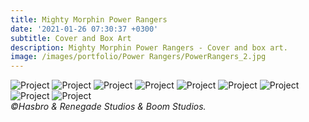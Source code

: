 ```yaml
---
title: Mighty Morphin Power Rangers
date: '2021-01-26 07:30:37 +0300'
subtitle: Cover and Box Art
description: Mighty Morphin Power Rangers - Cover and box art.
image: /images/portfolio/Power Rangers/PowerRangers_2.jpg
---
```


<div class="gallery-box">
  <div class="gallery">
    <img src="/images/portfolio/Power Rangers/PowerRangers_1.jpg" alt="Project">
    <img src="/images/portfolio/Power Rangers/PowerRangers_3.jpg" alt="Project">
    <img src="/images/portfolio/Power Rangers/PowerRangers_4.jpg" alt="Project">
    <img src="/images/portfolio/Power Rangers/PowerRangers_7.jpg" alt="Project">
    <img src="/images/portfolio/Power Rangers/PowerRangers_8.jpg" alt="Project">
    <img src="/images/portfolio/Power Rangers/PowerRangers_9.jpg" alt="Project">
    <img src="/images/portfolio/Power Rangers/PowerRangers_2.jpg" alt="Project">
    <img src="/images/portfolio/Power Rangers/PowerRangers_5.jpg" alt="Project">
    <img src="/images/portfolio/Power Rangers/PowerRangers_6.jpg" alt="Project">
  </div>
  <em>©Hasbro & Renegade Studios & Boom Studios.</em>
</div>


